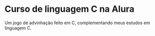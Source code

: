 # Curso de linguagem C na Alura
Um jogo de advinhação feito em C, complementando meus estudos em linguagem C.
